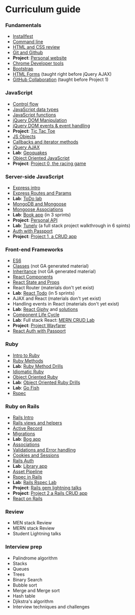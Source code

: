 # Curriculum guide

### Fundamentals
  * [Installfest](https://github.com/sf-wdi-labs/installfest)
  * [Command line](https://github.com/SF-WDI-LABS/command-line)
  * [HTML and CSS review](https://github.com/sf-wdi-labs/html-css-review)
  * [Git and Github](https://github.com/sf-wdi-labs/git-github)
  * **Project**: [Personal website](https://github.com/SF-WDI-LABS/personal-portfolio)
  * [Chrome Developer tools](https://github.com/SF-WDI-LABS/dev-tools)
  * [Bootstrap](https://github.com/SF-WDI-LABS/bootstrap)
  * [HTML Forms](https://github.com/SF-WDI-LABS/html-forms) (taught right before jQuery AJAX)
  * [GitHub Collaboration](https://github.com/SF-WDI-LABS/github-collaboration) (taught before Project 1)
### JavaScript
  * [Control flow](https://github.com/sf-wdi-labs/js-control-flow)
  * [JavaScript data types](https://github.com/sf-wdi-labs/js-data-types)
  * [JavaScript functions](https://github.com/sf-wdi-labs/js-functions)
  * [jQuery DOM Manipulation](https://github.com/SF-WDI-LABS/dom-manipulation)
  * [jQuery DOM events & event handling](https://github.com/sf-wdi-labs/dom-events-jquery)
  * **Project**: [Tic Tac Toe](https://github.com/SF-WDI-LABS/tic-tac-toe)
  * [JS Objects](https://github.com/SF-WDI-LABS/js-objects)
  * [Callbacks and iterator methods](https://github.com/SF-WDI-LABS/iterator-methods)
  * [jQuery AJAX](https://github.com/SF-WDI-LABS/intro-ajax)
  * **Lab**: [Geoquakes](https://github.com/SF-WDI-LABS/geoquakes)
  * [Object Oriented JavaScript](https://github.com/SF-WDI-LABS/js-oop-flower-power)
  * **Project**: [Project 0, the racing game](https://github.com/sf-wdi-labs/project-0)
### Server-side JavaScript
  * [Express intro](https://github.com/SF-WDI-LABS/express)
  * [Express Routes and Params](https://github.com/sf-wdi-labs/express-dynamic-routes)
  * **Lab**: [ToDo lab](https://github.com/sf-wdi-labs/test-driven-todo-api)
  * [MongoDB and Mongoose](https://github.com/SF-WDI-LABS/mongoose)
  * [Mongoose Associations](https://github.com/SF-WDI-LABS/mongoose-associations)
  * **Lab**: [Book app](https://github.com/SF-WDI-LABS/mongoose-books-app) (in 3 sprints)
  * **Project**: [Personal API](https://github.com/SF-WDI-LABS/express-personal-api)
  * **Lab**: [Tunely](https://github.com/SF-WDI-LABS/tunely) (a full stack project walkthrough in 6 spints)
  * [Auth with Passport](https://github.com/SF-WDI-LABS/express-microblog-add-auth)
  * **Project**: [Project 1, a CRUD app](https://github.com/SF-WDI-LABS/project-01)
### Front-end Frameworks
  * [ES6](https://github.com/SF-WDI-LABS/es6)
  * [Classes](http://javascript.info/class) (not GA generated material)
  * [Inheritance](http://javascript.info/class-inheritance) (not GA generated material)
  * [React Components](https://github.com/SF-WDI-LABS/react-intro)
  * [React State and Props](https://github.com/SF-WDI-LABS/react-intro-2)
  * React Router (materials don't yet exist)
  * **Lab**: [React Todo](https://github.com/SF-WDI-LABS/react-todo-walkthrough-jquery) (in 5 sprints)
  * AJAX and React (materials don't yet exist)
  * Handling events in React (materials don't yet exist)
  * **Lab**: [React Giphy](https://github.com/SF-WDI-LABS/react-giphy) and [solutions](https://github.com/SF-WDI-LABS/react-giphy-solution)
  * [Component Life Cycle](https://github.com/SF-WDI-LABS/react-component-lifecycle)
  * **Lab**: Full stack React: [MERN CRUD Lab](https://github.com/SF-WDI-LABS/react-component-lifecycle)
  * **Project**: [Project Wayfarer](https://github.com/SF-WDI-labs/project-wayfarer)
  * [React Auth with Passport](https://github.com/SF-WDI-LABS/React-And-Passport)
### Ruby
  * [Intro to Ruby](https://github.com/SF-WDI-LABS/intro-ruby)
  * [Ruby Methods](https://github.com/SF-WDI-LABS/ruby-methods)
  * **Lab**: [Ruby Method Drills](https://github.com/SF-WDI-LABS/ruby-method-drills)
  * [Idiomatic Ruby](https://github.com/SF-WDI-LABS/idiomatic-ruby)
  * [Object Oriented Ruby](https://github.com/sf-wdi-LABS/ruby-oop)
  * **Lab**: [Object Oriented Ruby Drills](https://github.com/sf-wdi-LABS/ruby-monster-oop)
  * **Lab**: [Go Fish](https://github.com/SF-WDI-LABS/go-fish-card-game)
  * [Rspec](https://github.com/SF-WDI-LABS/rspec)
### Ruby on Rails
  * [Rails Intro](https://github.com/sf-wdi-labs/rails-intro)
  * [Rails views and helpers](https://github.com/SF-WDI-LABS/rails-views-and-helpers)
  * [Active Record](https://github.com/SF-WDI-LABS/active-record)
  * [Migrations](https://github.com/SF-WDI-LABS/migrations)
  * **Lab**: [Bog app](https://github.com/SF-WDI-LABS/rails_bog_app)
  * [Associations](https://github.com/SF-WDI-LABS/rails-associations)
  * [Validations and Error handling](https://github.com/SF-WDI-LABS/rails-validations-errors)
  * [Cookies and Sessions](https://github.com/SF-WDI-LABS/cookies-sessions)
  * [Rails Auth](https://github.com/SF-WDI-LABS/rails-auth)
  * **Lab**: [Library app](https://github.com/SF-WDI-LABS/public-library-app)
  * [Asset Pipeline](https://github.com/SF-WDI-LABS/rails-asset-pipeline)
  * [Rspec in Rails](https://github.com/SF-WDI-LABS/testing-with-rspec)
  * **Lab**: [Rails Rspec Lab](https://github.com/SF-WDI-LABS/rspec_testing_inventory)
  * **Project**: [Rails gem lightning talks](https://github.com/SF-WDI-LABS/ruby-gem-lightning-talks)
  * **Project**: [Project 2 a Rails CRUD app](https://github.com/sf-wdi-labs/project-02)
  * [React on Rails](https://github.com/SF-WDI-LABS/react-on-webpack-on-rails)
### Review
  * MEN stack Review
  * MERN stack Review
  * Student Lightning talks
### Interview prep
  * Palindrome algorithm
  * Stacks
  * Queues
  * Trees
  * Binary Search
  * Bubble sort
  * Merge and Merge sort
  * Hash table
  * Djikstra's algorithm
  * Interview techniques and challenges
